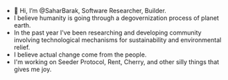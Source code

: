 - 👋 Hi, I’m @SaharBarak, Software Researcher, Builder.
- I believe humanity is going through a degovernization process of planet earth. 
- In the past year I've been researching and developing community involving technological mechanisms for sustainability and environmental relief.
- I believe actual change come from the people.
- I'm working on Seeder Protocol, Rent, Cherry, and other silly things that gives me joy.
<!---
SaharBarak/SaharBarak is a ✨ special ✨ repository because its `README.md` (this file) appears on your GitHub profile.
You can click the Preview link to take a look at your changes.
---> 
